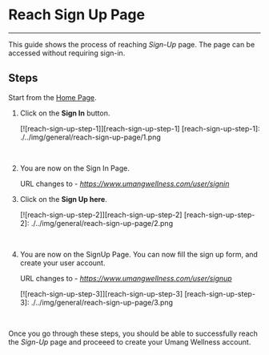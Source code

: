 # Reach Sign Up Page

---

This guide shows the process of reaching _Sign-Up_ page.
The page can be accessed without requiring sign-in.

## Steps

Start from the [Home Page](https://www.umangwellness.com).

1. Click on the **Sign In** button.

    [![reach-sign-up-step-1]][reach-sign-up-step-1]
    [reach-sign-up-step-1]: ./../img/general/reach-sign-up-page/1.png

    <br/>

2. You are now on the Sign In Page.

    URL changes to - _https://www.umangwellness.com/user/signin_


3. Click on the **Sign Up here**.

    [![reach-sign-up-step-2]][reach-sign-up-step-2]
    [reach-sign-up-step-2]: ./../img/general/reach-sign-up-page/2.png


    <br/>

4. You are now on the SignUp Page. You can now fill the sign up form, and create your user account.

    URL changes to - _https://www.umangwellness.com/user/signup_

    [![reach-sign-up-step-3]][reach-sign-up-step-3]
    [reach-sign-up-step-3]: ./../img/general/reach-sign-up-page/3.png

    <br/>

Once you go through these steps, you should be able to successfully reach the _Sign-Up_ page and proceeed to create your Umang Wellness account.